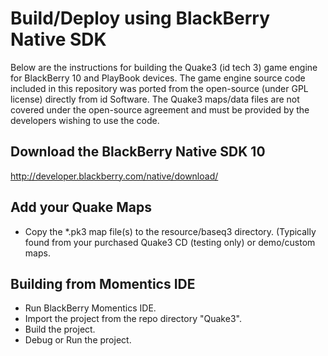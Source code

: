 Build/Deploy using BlackBerry Native SDK
====================================
Below are the  instructions for building the Quake3 (id tech 3) game engine for BlackBerry 10 and PlayBook devices. 
The game engine source code included in this repository was ported from the open-source (under GPL license) directly from id Software.
The Quake3 maps/data files are not covered under the open-source agreement and must be provided by the developers wishing
to use the code.

Download the BlackBerry Native SDK 10
-------------------------------------
http://developer.blackberry.com/native/download/

Add your Quake Maps
-------------------
- Copy the *.pk3 map file(s) to the resource/baseq3 directory. (Typically found from your purchased Quake3 CD (testing only) or demo/custom maps.

Building from Momentics IDE
---------------------------
- Run BlackBerry Momentics IDE.
- Import the project from the repo directory "Quake3".
- Build the project.
- Debug or Run the project.
